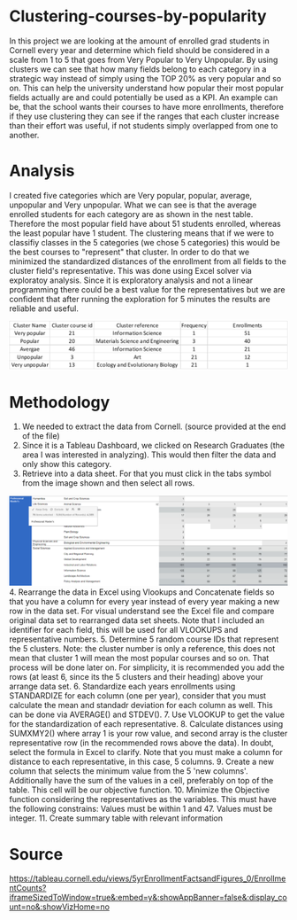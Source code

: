 # Clustering-courses-by-popularity
In this project we are looking at the amount of enrolled grad students in Cornell every year and determine which field should be considered in a scale from 1 to 5 that goes from Very Popular to Very Unpopular. By using clusters we can see that how many fields belong to each category in a strategic way instead of simply using the TOP 20% as very popular and so on. This can help the university understand how popular their most popular fields actually are and could potentially be used as a KPI. An example can be, that the school wants their courses to have more enrollments, therefore if they use clustering they can see if the ranges that each cluster increase than their effort was useful, if not students simply overlapped from one to another. 


# Analysis
I created five categories which are Very popular, popular, average, unpopular and Very unpopular. What we can see is that the average enrolled students for each category are as shown in the nest table. Therefore the most popular field have about 51 students enrolled, whereas the least popular have 1 student. The clustering means that if we were to classifiy classes in the 5 categories (we chose 5 categories) this would be the best courses to "represent" that cluster. In order to do that we minimized the standardized distances of the enrollment from all fields to the cluster field's representative. 
This was done using Excel solver via exploratoy analysis. Since it is exploratory analysis and not a linear programming there could be a best value for the representatives but we are confident that after running the exploration for 5 minutes the results are reliable and useful.


<img src= https://github.com/GuillermoAlcocerDelano/Clustering-courses-by-popularity/blob/master/ClusterTable.png />

# Methodology
  1. We needed to extract the data from Cornell. (source provided at the end of the file)
  2. Since it is a Tableau Dashboard, we clicked on Research Graduates (the area I was interested in analyzing). This would then filter the data and only show this category.
  3. Retrieve into a data sheet. For that you must click in the tabs symbol from the image shown and then select all rows.
  <img src= https://github.com/GuillermoAlcocerDelano/Clustering-courses-by-popularity/blob/master/ExportTableau.png />
  4. Rearrange the data in Excel using Vlookups and Concatenate fields so that you have a column for every year instead of every year making a new row in the data set. For visual understand see the Excel file and compare original data set to rearranged data set sheets.
    Note that I included an identifier for each field, this will be used for all VLOOKUPS and representative numbers.
  5. Determine 5 random course IDs that represent the 5 clusters. Note: the cluster number is only a reference, this does not mean that cluster 1 will mean the most popular courses and so on. That process will be done later on. For simplicity, it is recommended you add the rows (at least 6, since its the 5 clusters and their heading) above your arrange data set.
  6. Standardize each years enrollments using STANDARDIZE for each column (one per year), consider that you must calculate the mean and standadr deviation for each column as well. This can be done via AVERAGE() and STDEV().
  7. Use VLOOKUP to get the value for the standardization of each representative.
  8. Calculate distances using SUMXMY2() where array 1 is your row value, and second array is the cluster representative row (in the recommended rows above the data). In doubt, select the formula in Excel to clarify.
    Note that you must make a column for distance to each representative, in this case, 5 columns.
  9. Create a new column that selects the minimum value from the 5 'new columns'. Additionally have the sum of the values in a cell, preferably on top of the table. This cell will be our objective function.
  10. Minimize the Objective function considering the representatives as the variables. This must have the following constrains:
    Values must be within 1 and 47.
    Values must be integer.
  11. Create summary table with relevant information

# Source


https://tableau.cornell.edu/views/5yrEnrollmentFactsandFigures_0/EnrollmentCounts?iframeSizedToWindow=true&:embed=y&:showAppBanner=false&:display_count=no&:showVizHome=no
